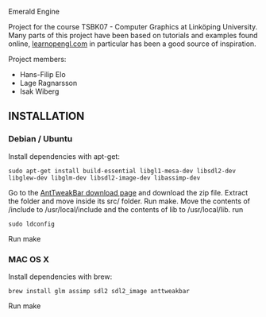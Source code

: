 Emerald Engine

Project for the course TSBK07 - Computer Graphics at Linköping University.
Many parts of this project have been based on tutorials and examples found online, [learnopengl.com](http://www.learnopengl.com) in particular has been a good source of inspiration.

Project members:
 - Hans-Filip Elo
 - Lage Ragnarsson
 - Isak Wiberg

INSTALLATION
--------

### Debian / Ubuntu
Install dependencies with apt-get:

```shell
sudo apt-get install build-essential libgl1-mesa-dev libsdl2-dev libglew-dev libglm-dev libsdl2-image-dev libassimp-dev
```

Go to the [AntTweakBar download page](http://anttweakbar.sourceforge.net/doc/tools:anttweakbar:download) and download the zip file. Extract the folder and move inside its src/ folder. Run make. Move the contents of /include to /usr/local/include and the contents of lib to /usr/local/lib. run
```shell
sudo ldconfig
```

Run make

### MAC OS X
Install dependencies with brew:

```shell
brew install glm assimp sdl2 sdl2_image anttweakbar
```

Run make
